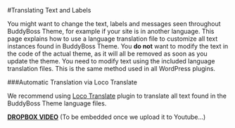 #Translating Text and Labels

You might want to change the text, labels and messages seen throughout BuddyBoss Theme, for example if your site is in another language. This page explains how to use a language translation file to customize all text instances found in BuddyBoss Theme. You **do not** want to modify the text in the code of the actual theme, as it will all be removed as soon as you update the theme. You need to modify text using the included language translation files. This is the same method used in all WordPress plugins.

###Automatic Translation via Loco Translate

We recommend using [Loco Translate](https://wordpress.org/plugins/loco-translate/) plugin to translate all text found in the BuddyBoss Theme language files.


[**DROPBOX VIDEO**](https://www.dropbox.com/s/77k89sdy7c1jn4c/buddyboss-theme-language-translations.mp4?raw=1)
(To be embedded once we upload it to Youtube...)